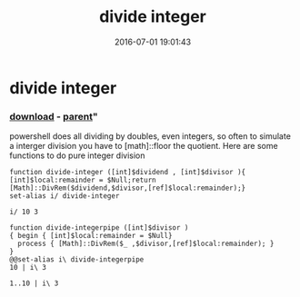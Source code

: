 ﻿---
pid:            6438
parent:         869
children:       
poster:         sdfdsafdsafa
title:          divide integer
date:           2016-07-01 19:01:43
format:         posh
---

# divide integer

### [download](6438.ps1) - [parent](869.md)"

powershell does all dividing by doubles, even integers, so often to simulate a interger division you have to [math]::floor the quotient. Here are some functions to do pure integer division	

```posh
function divide-integer ([int]$dividend , [int]$divisor ){ [int]$local:remainder = $Null;return [Math]::DivRem($dividend,$divisor,[ref]$local:remainder);}
set-alias i/ divide-integer

i/ 10 3

function divide-integerpipe ([int]$divisor )
{ begin { [int]$local:remainder = $Null}
  process { [Math]::DivRem($_ ,$divisor,[ref]$local:remainder); }
}
@@set-alias i\ divide-integerpipe
10 | i\ 3

1..10 | i\ 3
```
